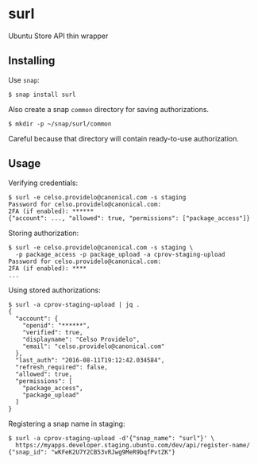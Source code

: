 # surl
Ubuntu Store API thin wrapper


## Installing

Use `snap`:

    $ snap install surl

Also create a snap `common` directory for saving authorizations.

    $ mkdir -p ~/snap/surl/common

Careful because that directory will contain ready-to-use authorization.

## Usage

Verifying credentials:

    $ surl -e celso.providelo@canonical.com -s staging
    Password for celso.providelo@canonical.com:
    2FA (if enabled): ******
    {"account": ..., "allowed": true, "permissions": ["package_access"]}

Storing authorization:

    $ surl -e celso.providelo@canonical.com -s staging \
      -p package_access -p package_upload -a cprov-staging-upload
    Password for celso.providelo@canonical.com:
    2FA (if enabled): ****
    ...

Using stored authorizations:

    $ surl -a cprov-staging-upload | jq .
    {
      "account": {
        "openid": "******",
        "verified": true,
        "displayname": "Celso Providelo",
        "email": "celso.providelo@canonical.com"
      },
      "last_auth": "2016-08-11T19:12:42.034584",
      "refresh_required": false,
      "allowed": true,
      "permissions": [
        "package_access",
        "package_upload"
      ]
    }

Registering a snap name in staging:

    $ surl -a cprov-staging-upload -d'{"snap_name": "surl"}' \
      https://myapps.developer.staging.ubuntu.com/dev/api/register-name/
    {"snap_id": "wKFeK2U7Y2CB53vRJwg9MeR9bqfPvtZK"}
